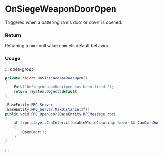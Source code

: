 # OnSiegeWeaponDoorOpen
<Badge type="info" text="Primitive"/><Badge type="danger" text="Carbon Compatible"/><Badge type="warning" text="Oxide Compatible"/>
Triggered when a battering ram's door or cover is opened.

### Return
Returning a non-null value cancels default behavior.

### Usage
::: code-group
```csharp [Example]
private object OnSiegeWeaponDoorOpen()
{
	Puts("OnSiegeWeaponDoorOpen has been fired!");
	return (System.Object)default;
}
```
```csharp [Source — Assembly-CSharp @ BatteringRam]
[BaseEntity.RPC_Server]
[BaseEntity.RPC_Server.MaxDistance(3f)]
public void RPC_OpenDoor(BaseEntity.RPCMessage rpc)
{
	if (rpc.player.CanInteract(usableWhileCrawling: true) && CanOpenDoor())
	{
		OpenDoor();
	}
}

```
:::
